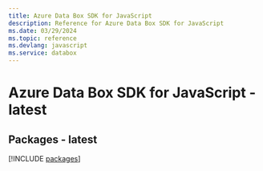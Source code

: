 ```yaml
---
title: Azure Data Box SDK for JavaScript
description: Reference for Azure Data Box SDK for JavaScript
ms.date: 03/29/2024
ms.topic: reference
ms.devlang: javascript
ms.service: databox
---
```

# Azure Data Box SDK for JavaScript - latest
## Packages - latest
[!INCLUDE [packages](data-box-index.md)]